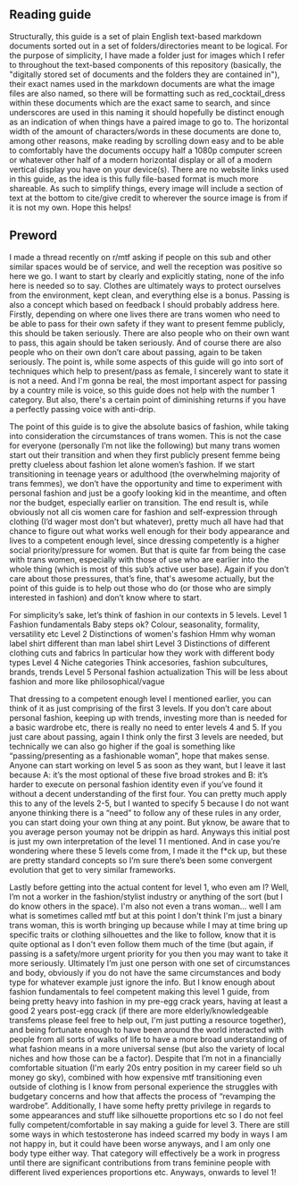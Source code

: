 ## Reading guide

Structurally, this guide is a set of plain English text-based markdown documents
sorted out in a set of folders/directories meant to be logical. For the purpose
of simplicity, I have made a folder just for images which I refer to throughout
the text-based components of this repository (basically, the "digitally stored
set of documents and the folders they are contained in"), their exact names used
in the markdown documents are what the image files are also named, so there will
be formatting such as red_cocktail_dress within these documents which are the
exact same to search, and since underscores are used in this naming it should
hopefully be distinct enough as an indication of when things have a paired
image to go to. The horizontal width of the amount of characters/words in these
documents are done to, among other reasons, make reading by scrolling down easy
and to be able to comfortably have the documents occupy half a 1080p computer
screen or whatever other half of a modern horizontal display or all of a modern
vertical display you have on your device(s). There are no website links used in
this guide, as the idea is this fully file-based format is much more shareable.
As such to simplify things, every image will include a section of text at the 
bottom to cite/give credit to wherever the source image is from if it is not my
own. Hope this helps!

## Preword

I made a thread recently on r/mtf asking if people on this sub and other similar
spaces would be of service, and well the reception was positive so here we go. I
want to start by clearly and explicitly stating, none of the info here is needed
so to say. Clothes are ultimately ways to protect ourselves from the 
environment, kept clean, and everything else is a bonus. Passing is also a 
concept which based on feedback I should probably address here. Firstly, 
depending on where one lives there are trans women who need to be able to pass 
for their own safety if they want to present femme publicly, this should be 
taken seriously. There are also people who on their own want to pass, this again
should be taken seriously. And of course there are also people who on their own
don’t care about passing, again to be taken seriously. The point is, while some
aspects of this guide will go into sort of techniques which help to present/pass
as female, I sincerely want to state it is not a need. And I'm gonna be real,
the most important aspect for passing by a country mile is voice, so this guide
does not help with the number 1 category. But also, there's a certain point of
diminishing returns if you have a perfectly passing voice with anti-drip.

The point of this guide is to give the absolute basics of fashion, while taking
into consideration the circumstances of trans women. This is not the case for 
everyone (personally I’m not like the following) but many trans women start out
their transition and when they first publicly present femme being pretty 
clueless about fashion let alone women’s fashion. If we start transitioning in
teenage years or adulthood (the overwhelming majority of trans femmes), we don’t
have the opportunity and time to experiment with personal fashion and just be a
goofy looking kid in the meantime, and often nor the budget, especially earlier
on transition. The end result is, while obviously not all cis women care for 
fashion and self-expression through clothing (I’d wager most don’t but 
whatever), pretty much all have had that chance to figure out what works well 
enough for their body appearance and lives to a competent enough level, since 
dressing competently is a higher social priority/pressure for women. But that is
quite far from being the case with trans women, especially with those of use who
are earlier into the whole thing (which is most of this sub’s active user base).
Again if you don’t care about those pressures, that’s fine, that's awesome 
actually, but the point of this guide is to help out those who do (or those who
are simply interested in fashion) and don’t know where to start.

For simplicity’s sake, let’s think of fashion in our contexts in 5 levels. 
Level 1
  Fashion fundamentals
    Baby steps ok? Colour, seasonality, formality, versatility etc
Level 2
  Distinctions of women's fashion
    Hmm why woman label shirt different than man label shirt
Level 3
  Distinctions of different clothing cuts and fabrics
    In particular how they work with different body types
Level 4
  Niche categories
    Think accesories, fashion subcultures, brands, trends
Level 5
  Personal fashion actualization
    This will be less about fashion and more like philosophical/vague

That dressing to a competent enough level I mentioned earlier, you can think of
it as just comprising of the first 3 levels. If you don’t care about personal 
fashion, keeping up with trends, investing more than is needed for a basic 
wardrobe etc, there is really no need to enter levels 4 and 5. If you just care
about passing, again I think only the first 3 levels are needed, but technically
we can also go higher if the goal is something like “passing/presenting as a 
fashionable woman”, hope that makes sense. Anyone can start working on level 5 
as soon as they want, but I leave it last because A: it’s the most optional of
these five broad strokes and B: it’s harder to execute on personal fashion 
identity even if you’ve found it without a decent understanding of the first 
four. You can pretty much apply this to any of the levels 2-5, but I wanted to
specify 5 because I do not want anyone thinking there is a “need” to follow any
of these rules in any order, you can start doing your own thing at any point. 
But yknow, be aware that to you average person youmay not be drippin as hard. 
Anyways this initial post is just my own interpretation of the level 1 I 
mentioned. And in case you’re wondering where these 5 levels come from, I made 
it the f*ck up, but these are pretty standard concepts so I’m sure there’s been
some convergent evolution that get to very similar frameworks. 

Lastly before getting into the actual content for level 1, who even am I? Well,
I’m not a worker in the fashion/stylist industry or anything of the sort (but I
do know others in the space). I'm also not even a trans woman... well I am what
is sometimes called mtf but at this point I don't think I'm just a binary trans
woman, this is worth bringing up because while I may at time bring up specific
traits or clothing silhouettes and the like to follow, know that it is quite
optional as I don't even follow them much of the time (but again, if passing is
a safety/more urgent priority for you then you may want to take it more 
seriously. Ultimately I’m just one person with one set of circumstances and 
body, obviously if you do not have the same circumstances and body type for 
whatever example just ignore the info. But I know enough about fashion 
fundamentals to feel competent making this level 1 guide, from being pretty 
heavy into fashion in my pre-egg crack years, having at least a good 2 years
post-egg crack (if there are more elderly/knowledgeable transfems please feel
free to help out, I'm just putting a resource together), and being fortunate 
enough to have been around the world interacted with people from all sorts of
walks of life to have a more broad understanding of what fashion means in a more
universal sense (but also the variety of local niches and how those can be a 
factor). Despite that I’m not in a financially comfortable situation (I'm early
20s entry position in my career field so uh money go sky), combined with how 
expensive mtf transitioning even outside of clothing is I know from personal 
experience the struggles with budgetary concerns and how that affects the 
process of “revamping the wardrobe”. Additionally, I have some hefty pretty 
privilege in regards to some appearances and stuff like silhouette proportions
etc so I do not feel fully competent/comfortable in say making a guide for level
3. There are still some ways in which testosterone has indeed scarred my body in
ways I am not happy in, but it could have been worse anyways, and I am only one
body type either way. That category will effectively be a work in progress until
there are significant contributions from trans feminine people with different
lived experiences proportions etc. Anyways, onwards to level 1!
